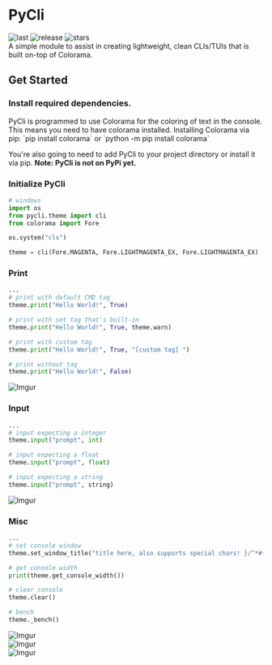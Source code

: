 # PyCli
![last](https://img.shields.io/github/last-commit/n0vuh/pycli) ![release](https://img.shields.io/github/v/release/n0vuh/pycli) ![stars](https://img.shields.io/github/stars/n0vuh/pycli)\
A simple module to assist in creating lightweight, clean CLIs/TUIs that is built on-top of Colorama.

## Get Started
### Install required dependencies.
<p>PyCli is programmed to use Colorama for the coloring of text in the console. This means you need to have colorama installed.
Installing Colorama via pip:
`pip install colorama` or `python -m pip install colorama`

You're also going to need to add PyCli to your project directory or install it via pip.
<b>Note: PyCli is not on PyPi yet.</b>
</p>

### Initialize PyCli

```py
# windows
import os
from pycli.theme import cli
from colorama import Fore

os.system("cls")

theme = cli(Fore.MAGENTA, Fore.LIGHTMAGENTA_EX, Fore.LIGHTMAGENTA_EX)
```

### Print
```py
...
# print with default CMD tag
theme.print("Hello World!", True)

# print with set tag that's built-in
theme.print("Hello World!", True, theme.warn)

# print with custom tag
theme.print("Hello World!", True, "[custom tag] ")

# print without tag
theme.print("Hello World!", False)
```
![Imgur](https://i.imgur.com/VNT38Zn.png)

### Input
```py
...
# input expecting a integer
theme.input("prompt", int)

# input expecting a float
theme.input("prompt", float)

# input expecting a string
theme.input("prompt", string)
```
![Imgur](https://i.imgur.com/PoSSG3E.png)

### Misc
```py
...
# set console window
theme.set_window_title("title here, also supports special chars! }/^*#()")

# get console width
print(theme.get_console_width())

# clear console
theme.clear()

# bench
theme._bench()
```
![Imgur](https://i.imgur.com/JJSH31t.png)\
![Imgur](https://i.imgur.com/evDrBEY.png)\
![Imgur](https://i.imgur.com/Rbfe2K6.png)
